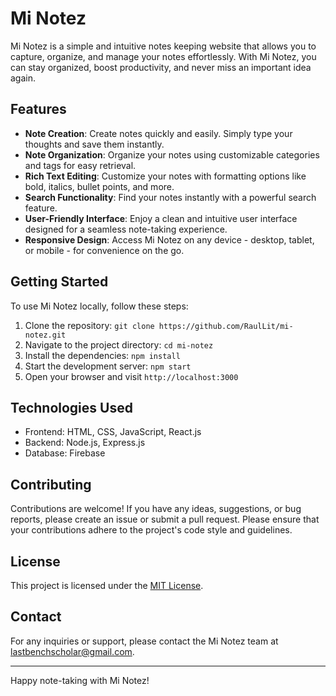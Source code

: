 # Mi Notez

Mi Notez is a simple and intuitive notes keeping website that allows you to capture, organize, and manage your notes effortlessly. With Mi Notez, you can stay organized, boost productivity, and never miss an important idea again.

## Features

- **Note Creation**: Create notes quickly and easily. Simply type your thoughts and save them instantly.
- **Note Organization**: Organize your notes using customizable categories and tags for easy retrieval.
- **Rich Text Editing**: Customize your notes with formatting options like bold, italics, bullet points, and more.
- **Search Functionality**: Find your notes instantly with a powerful search feature.
- **User-Friendly Interface**: Enjoy a clean and intuitive user interface designed for a seamless note-taking experience.
- **Responsive Design**: Access Mi Notez on any device - desktop, tablet, or mobile - for convenience on the go.

## Getting Started

To use Mi Notez locally, follow these steps:

1. Clone the repository: `git clone https://github.com/RaulLit/mi-notez.git`
2. Navigate to the project directory: `cd mi-notez`
3. Install the dependencies: `npm install`
4. Start the development server: `npm start`
5. Open your browser and visit `http://localhost:3000`

## Technologies Used

- Frontend: HTML, CSS, JavaScript, React.js
- Backend: Node.js, Express.js
- Database: Firebase

## Contributing

Contributions are welcome! If you have any ideas, suggestions, or bug reports, please create an issue or submit a pull request. Please ensure that your contributions adhere to the project's code style and guidelines.

## License

This project is licensed under the [MIT License](LICENSE).

## Contact

For any inquiries or support, please contact the Mi Notez team at [lastbenchscholar@gmail.com](mailto:lastbenchscholar@gmail.com).

---
Happy note-taking with Mi Notez!

